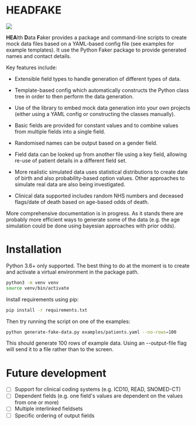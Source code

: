 # HEADFAKE

![](https://github.com/rcfgroup/headfake/workflows/main/badge.svg)

**HEA**lth **D**ata **F**aker provides a package and command-line scripts to create mock data files based on a YAML-based config file (see examples for example templates). It use the Python Faker package to provide generated names and contact details.

Key features include:

* Extensible field types to handle generation of different types of data.

* Template-based config which automatically constructs the Python class tree
in order to then perform the data generation.

* Use of the library to embed mock data generation into your own projects (either using a YAML config or constructing the classes manually).

* Basic fields are provided for constant values and to combine values from multiple fields into a single field.

* Randomised names can be output based on a gender field.

* Field data can be looked up from another file using a key field, allowing re-use of patient details in a different field set.

* More realistic simulated data uses statistical distributions to create date of birth and also probability-based option values. Other approaches to simulate real data are also being investigated.

* Clinical data supported includes random NHS numbers and deceased flags/date of death based on age-based odds of death.

More comprehensive documentation is in progress. As it stands there are probably more efficient ways to generate some of the data (e.g. the age simulation could be done using bayesian approaches with prior odds).

# Installation
Python 3.6+ only supported. The best thing to do at the moment is to create and activate a virtual environment in the package path.

```bash
python3 -m venv venv
source venv/bin/activate
```
Install requirements using pip:
```bash
pip install -r requirements.txt
```

Then try running the script on one of the examples:
```bash
python generate-fake-data.py examples/patients.yaml --no-rows=100
```

This should generate 100 rows of example data. Using an --output-file flag will send it to a file rather than to the screen.

# Future development
- [ ] Support for clinical coding systems (e.g. ICD10, READ, SNOMED-CT)
- [ ] Dependent fields (e.g. one field's values are dependent on the values from one or more)
- [ ] Multiple interlinked fieldsets
- [ ] Specific ordering of output fields
